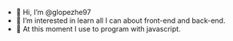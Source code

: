 - 👋 Hi, I’m @glopezhe97
- 👀 I’m interested in learn all I can about front-end and back-end.
- 🌱 At this moment I use to program with javascript.

<!---
glopezhe97/glopezhe97 is a ✨ special ✨ repository because its `README.md` (this file) appears on your GitHub profile.
You can click the Preview link to take a look at your changes.
--->
